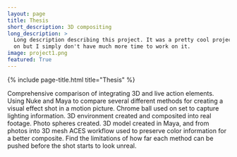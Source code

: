 ```yaml
---
layout: page
title: Thesis
short_description: 3D compositing
long_description: >
  Long description describing this project. It was a pretty cool project to work
  on but I simply don't have much more time to work on it.
image: project1.png
featured: True
---
```


{% include page-title.html title="Thesis" %}

Comprehensive comparison of integrating 3D and live action elements. Using Nuke
and Maya to compare several different methods for creating a visual effect shot
in a motion picture. Chrome ball used on set to capture lighting information. 3D
environment created and composited into real footage. Photo spheres created. 3D
model created in Maya, and from photos into 3D mesh ACES workflow used to
preserve color information for a better composite. Find the limitations of how
far each method can be pushed before the shot starts to look unreal.
